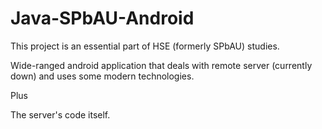 # Java-SPbAU-Android

This project is an essential part of HSE (formerly SPbAU) studies.

Wide-ranged android application that deals with remote server (currently down) and uses some modern technologies.

Plus

The server's code itself.
